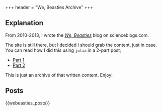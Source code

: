 +++
header = "We, Beasties Archive"
+++

## Explanation

From 2010-2013, I wrote the [*We, Beasties*][webeasties] blog
on scienceblogs.com.

The site is still there, but I decided I should grab the content,
just in case. 
You can read how I did this using `julia` in a 2-part post;

- [Part 1](/posts/webeasties-1)
- [Part 2](/posts/webeasties-2)

This is just an archive of that written content.
Enjoy!

[webeasties]: https://scienceblogs.com/webeasties

## Posts


{{webeasties_posts}}
